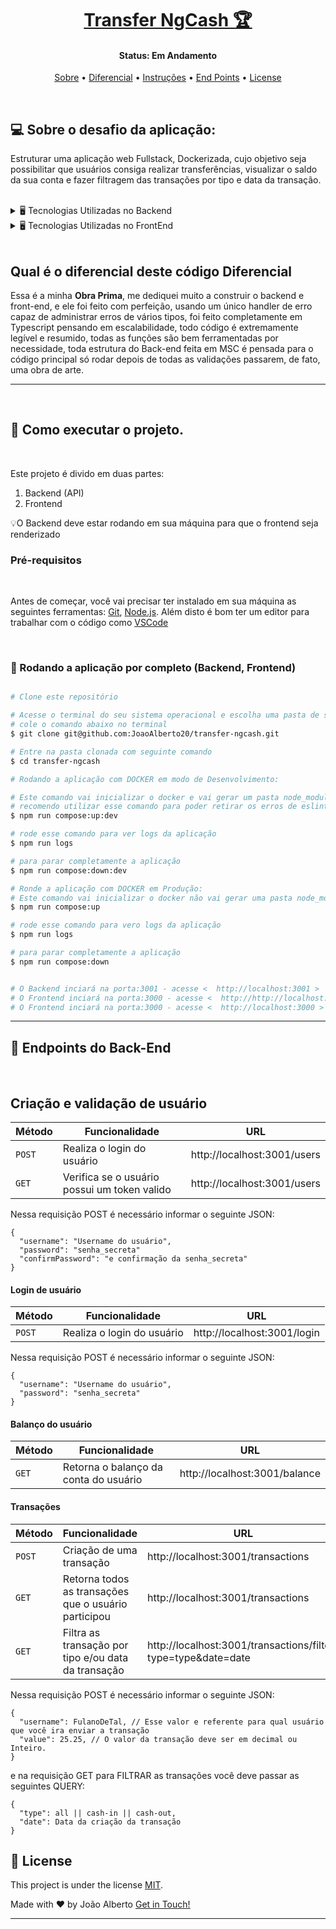 <h1 align="center">
    <a href="#"> Transfer NgCash 🏆</a>
</h1>

<h4 align="center">
	 Status: Em Andamento
</h4>

<p align="center">
 <a href="#about">Sobre</a> •
 <a href="#components">Diferencial</a> •
 <a href="#instruções">Instruções</a> •
 <a href="#endPoints">End Points</a> •
 <a href="#license">License</a>
</p>

<br />
<div id="about" />

## 💻 Sobre o desafio da aplicação:

Estruturar uma aplicação web Fullstack, Dockerizada, cujo objetivo seja possibilitar que usuários consiga realizar transferências, visualizar o saldo da sua conta e fazer filtragem das transações por tipo e data da transação. 

<br />

<details>
  <summary> 🖥️ Tecnologias Utilizadas no Backend</summary>
   <br />

   - Node.js
   - Express
   - Typescript
   - PostgresSql
   - Docker
   - Jsonwebtoken
   - Swagger
   - Zod
   - Cors
   - Bcrypt
   - ESLint

</details>

<details>
  <summary> 🖥️ Tecnologias Utilizadas no FrontEnd</summary>
   <br />

   - React js
   - Typescript
   - Styled components
   - Docker
   - Axios
   - Yup
   - React hook form
   - React toastfy
   - Phosphor React
   - ESLint

</details>

<br />

<div id="components" >

## Qual é o diferencial deste código Diferencial

Essa é a minha **Obra Prima**, me dediquei muito a construir o backend e front-end, e ele foi feito com perfeição, usando um único handler de erro capaz de administrar erros de vários tipos, foi feito completamente em Typescript pensando em escalabilidade, todo código é extremamente legível e resumido, todas as funções são bem ferramentadas por necessidade, toda estrutura do Back-end feita em MSC é pensada para o código principal só rodar depois de todas as validações passarem, de fato, uma obra de arte.

---

<br />
<div id="instruções" />

## 🚀 Como executar o projeto.

<br />

Este projeto é divido em duas partes:
1. Backend (API)
2. Frontend

💡O Backend deve estar rodando em sua máquina para que o frontend seja renderizado

### Pré-requisitos

<br />

Antes de começar, você vai precisar ter instalado em sua máquina as seguintes ferramentas:
[Git](https://git-scm.com), [Node.js](https://nodejs.org/en/).
Além disto é bom ter um editor para trabalhar com o código como [VSCode](https://code.visualstudio.com/)

<br />

### 🎲 Rodando a aplicação por completo (Backend, Frontend)

```bash

# Clone este repositório

# Acesse o terminal do seu sistema operacional e escolha uma pasta de sua preferencia
# cole o comando abaixo no terminal
$ git clone git@github.com:JoaoAlberto20/transfer-ngcash.git

# Entre na pasta clonada com seguinte comando
$ cd transfer-ngcash

# Rodando a aplicação com DOCKER em modo de Desenvolvimento:

# Este comando vai inicializar o docker e vai gerar um pasta node_modules no front e backend, 
# recomendo utilizar esse comando para poder retirar os erros de eslint por falta de instalar as dependências
$ npm run compose:up:dev 

# rode esse comando para ver logs da aplicação
$ npm run logs

# para parar completamente a aplicação
$ npm run compose:down:dev 

# Ronde a aplicação com DOCKER em Produção:
# Este comando vai inicializar o docker não vai gerar uma pasta node_modules na frontend e backend
$ npm run compose:up

# rode esse comando para vero logs da aplicação
$ npm run logs

# para parar completamente a aplicação
$ npm run compose:down  


# O Backend inciará na porta:3001 - acesse <  http://localhost:3001 >
# O Frontend inciará na porta:3000 - acesse <  http://http://localhost:3001/api-docs >
# O Frontend inciará na porta:3000 - acesse <  http://localhost:3000 >

```
---

<div id="endPoints" />

## 🎲 Endpoints do Back-End

<br />

## Criação e validação de usuário

| Método | Funcionalidade | URL |
|---|---|---|
| `POST` | Realiza o login do usuário | http://localhost:3001/users |
| `GET` | Verifica se o usuário possui um token valido | http://localhost:3001/users |

Nessa requisição POST é necessário informar o seguinte JSON:

```
{
  "username": "Username do usuário",
  "password": "senha_secreta"
  "confirmPassword": "e confirmação da senha_secreta"
}

```

#### Login de usuário

| Método | Funcionalidade | URL |
|---|---|---|
| `POST` | Realiza o login do usuário | http://localhost:3001/login |

Nessa requisição POST é necessário informar o seguinte JSON:

```
{
  "username": "Username do usuário",
  "password": "senha_secreta"
}

```

#### Balanço do usuário

| Método | Funcionalidade | URL |
|---|---|---|
| `GET` | Retorna o balanço da conta do usuário | http://localhost:3001/balance |


#### Transações

| Método | Funcionalidade | URL |
|---|---|---|
| `POST` | Criação de uma transação | http://localhost:3001/transactions |
| `GET` | Retorna todos as transações que o usuário participou | http://localhost:3001/transactions |
| `GET` | Filtra as transação por tipo e/ou data da transação | http://localhost:3001/transactions/filter?type=type&date=date |

Nessa requisição POST é necessário informar o seguinte JSON:

```
{
  "username": FulanoDeTal, // Esse valor e referente para qual usuário que você ira enviar a transação
  "value": 25.25, // O valor da transação deve ser em decimal ou Inteiro.
}

```

e na requisição GET para FILTRAR as transações você deve passar  as seguintes QUERY:

```
{
  "type": all || cash-in || cash-out,
  "date": Data da criação da transação
}
```

<div id="license" />

## 📝 License

This project is under the license [MIT](./LICENSE).

Made with ❤️ by João Alberto [Get in Touch!](https://www.linkedin.com/in/joaoalbertosvcode)

---
